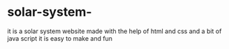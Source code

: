# solar-system-
it is a solar system website made with the help of html and css and a bit of java script it is easy to make and fun 
